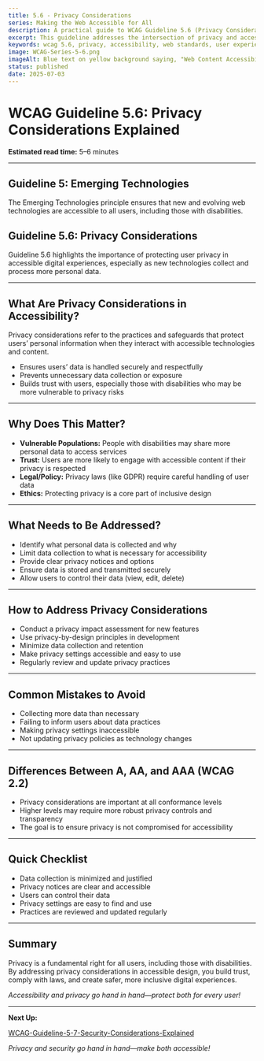 ```yaml
---
title: 5.6 - Privacy Considerations
series: Making the Web Accessible for All
description: A practical guide to WCAG Guideline 5.6 (Privacy Considerations)—what it means, why it matters, and how to address privacy in accessible digital experiences.
excerpt: This guideline addresses the intersection of privacy and accessibility, ensuring that accessibility features don't compromise user privacy and that privacy controls are accessible to all.
keywords: wcag 5.6, privacy, accessibility, web standards, user experience, emerging technologies
image: WCAG-Series-5-6.png
imageAlt: Blue text on yellow background saying, "Web Content Accessibiilty Guiedlines (WCAG) 5.6 Explained, Privacy Considerations"
status: published
date: 2025-07-03
---
```


# **WCAG Guideline 5.6: Privacy Considerations Explained**

**Estimated read time:** 5–6 minutes

---

## **Guideline 5: Emerging Technologies**

The Emerging Technologies principle ensures that new and evolving web technologies are accessible to all users, including those with disabilities.

## **Guideline 5.6: Privacy Considerations**

Guideline 5.6 highlights the importance of protecting user privacy in accessible digital experiences, especially as new technologies collect and process more personal data.

---

## **What Are Privacy Considerations in Accessibility?**

<!-- [Illustration: Lock and shield with accessibility icons] -->

Privacy considerations refer to the practices and safeguards that protect users’ personal information when they interact with accessible technologies and content.

- Ensures users’ data is handled securely and respectfully
- Prevents unnecessary data collection or exposure
- Builds trust with users, especially those with disabilities who may be more vulnerable to privacy risks

---

## **Why Does This Matter?**

- **Vulnerable Populations:** People with disabilities may share more personal data to access services
- **Trust:** Users are more likely to engage with accessible content if their privacy is respected
- **Legal/Policy:** Privacy laws (like GDPR) require careful handling of user data
- **Ethics:** Protecting privacy is a core part of inclusive design

---

## **What Needs to Be Addressed?**

- Identify what personal data is collected and why
- Limit data collection to what is necessary for accessibility
- Provide clear privacy notices and options
- Ensure data is stored and transmitted securely
- Allow users to control their data (view, edit, delete)

---

## **How to Address Privacy Considerations**

<!-- [Infographic: Privacy settings panel with accessibility features] -->

- Conduct a privacy impact assessment for new features
- Use privacy-by-design principles in development
- Minimize data collection and retention
- Make privacy settings accessible and easy to use
- Regularly review and update privacy practices

---

## **Common Mistakes to Avoid**

- Collecting more data than necessary
- Failing to inform users about data practices
- Making privacy settings inaccessible
- Not updating privacy policies as technology changes

---

## **Differences Between A, AA, and AAA (WCAG 2.2)**

- Privacy considerations are important at all conformance levels
- Higher levels may require more robust privacy controls and transparency
- The goal is to ensure privacy is not compromised for accessibility

---

## **Quick Checklist**

<!-- [Checklist graphic: Lock, shield, and settings icons] -->

- Data collection is minimized and justified
- Privacy notices are clear and accessible
- Users can control their data
- Privacy settings are easy to find and use
- Practices are reviewed and updated regularly

---

## **Summary**

<!-- [Illustration: User adjusting privacy settings on an accessible website] -->

Privacy is a fundamental right for all users, including those with disabilities. By addressing privacy considerations in accessible design, you build trust, comply with laws, and create safer, more inclusive digital experiences.

*Accessibility and privacy go hand in hand—protect both for every user!*

---

**Next Up:**

[WCAG-Guideline-5-7-Security-Considerations-Explained](WCAG-Guideline-5-7-Security-Considerations-Explained)

*Privacy and security go hand in hand—make both accessible!*

